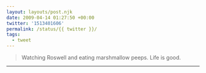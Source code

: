 ```yaml
---
layout: layouts/post.njk
date: 2009-04-14 01:27:50 +00:00
twitter: '1513401606'
permalink: /status/{{ twitter }}/
tags: 
  - tweet
---
```


> Watching Roswell and eating marshmallow peeps. Life is good.

---
